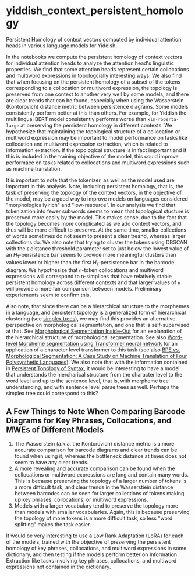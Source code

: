 # yiddish_context_persistent_homology
Persistent Homology of context vectors computed by individual attention heads in various language models for Yiddish. 

In the notebooks we compute the persistent homology of context vectors for individual attention heads to analyze the attention head's linguistic properties. We find that some attention heads represent certain collocations and multiword expressions in topologcially interesting ways. We also find that when focusing on the persistent homology of a subset of the tokens corresponding to a collocation or multiword expression, the topology is preserved from one context to another very well by some models, and there are clear trends that can be found, especially when using the Wasserstein (Kontorovich) distance metric between persistence diagrams. Some models consistently perform better at this than others. For example, for Yiddish the multilingual BERT model consistently performs worse than `xlm-roberta-large` at preserving the persistent homology in different contexts. We hypothesize that maintaining the topological structure of a collocation or multiword expression may be important to model performance on tasks like collocation and multiword expression extraction, which is related to information extraction. If the topological structure is in fact important and if this is included in the training objective of the model, this could improve performace on tasks related to collocations and multiword expressions such as machine translation. 

It is important to note that the tokenizer, as well as the model used are important in this analysis. Note, including persistent homology, that is, the task of preserving the topology of the context vectors, in the objective of the model, may be a good way to improve models on languages considered "morphologically rich" and "low-resource". In our analysis we find that tokenization into fewer subwords seems to mean that topological stucture is preserved more easily by the model. This makes sense, due to the fact that the topology becomes more complicated as we add context vectors, and thus will be more difficult to preserve. At the same time, smaller collections of words sometimes do not seem to present a clear treand, whereas larger collections do. We also note that trying to cluster the tokens using DBSCAN with the $\epsilon$ distance threshold parameter set to just below the lowest value of an $H_1$-persistence bar seems to provide more meaningful clusters than values lower or higher than the first $H_1$-persistence bar in the barcode diagram. We hypothesize that `n`-token collocations and multiword expressions will correspond to n-simplices that have relatively stable persistent homology across different contexts and that larger values of `n` will provide a more fair comparison between models. Preliminary experiements seem to confirm this. 

Also note, that since there can be a hierarchical structure to the morphemes in a language, and persistent topology is a generalized form of hierarchical clustering (see [simplex trees](https://gudhi.inria.fr/python/latest/simplex_tree_ref.html)), we may find this provides an alternative perspective on morphological segmentation, and one that is self-supervised at that. See [Morphological Segmentation Inside-Out](https://arxiv.org/pdf/1911.04916v2.pdf) for an explanation of the hierarchical structure of morphological segmentation. See also [Word-level Morpheme segmentation using Transformer neural network](https://aclanthology.org/2022.sigmorphon-1.15.pdf) for an application of a character level transformer to this task (see also [BPE vs. Morphological Segmentation: A Case Study on Machine
Translation of Four Polysynthetic Languages](https://arxiv.org/pdf/2203.08954.pdf)). We also note that with the information contained in [Persistent Topology of Syntax](https://arxiv.org/abs/1507.05134v1), it would be interesting to have a model that understands the hiercharical structure from the character level to the word level and up to the sentence level, that is, with morpheme tree understanding, and with sentence level parse trees as well. Perhaps the simplex tree could correspond to this?

## A Few Things to Note When Comparing Barcode Diagrams for Key Phrases, Collocations, and MWEs of Different Models

1. The Wasserstein (a.k.a. the Kontorovich) distance metric is a more accurate comparison for barcode diagrams and clear trends can be found when using it, whereas the bottleneck distance at times does not seem to have any clear trends. 
2. A more revealing and accurate comparison can be found when the collocations or multiword expressions are long and contain many words. This is because preserving the topology of a larger number of tokens is a more difficult task, and clear trends in the Wasserstiein distance between barcodes can be seen for larger collections of tokens making up key phrases, collocations, or multiword expressions. 
3. Models with a larger vocabulary tend to preserve the topology more than models with smaller vocabularies. Again, this is because preserving the topology of more tokens is a more difficult task, so less "word splitting" makes the task easier. 

It would be very interesting to use a Low Rank Adaptation (LoRA) for each of the models, trained with the objective of preserving the persistent homology of key phrases, collocations, and multiword expressions in some dictionary, and then testing if the models perform better on Information Extraction like tasks involving key phrases, collocations, and multiword expressions not contained in the dictionary. 
